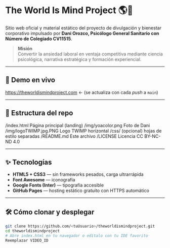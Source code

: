 # The World Is Mind Project 🌎🧠

Sitio web oficial y material estático del proyecto de divulgación y bienestar corporativo
impulsado por **Dani Orozco, Psicólogo General Sanitario con Número de Colegiado CV11515**.

> **Misión**  
> Convertir la ansiedad laboral en ventaja competitiva mediante
> ciencia psicológica, narrativa estratégica y formación experiencial.

---

## 🚀 Demo en vivo
https://theworldismindproject.com   ← (se actualiza con cada *push* a `main`)

---

## 📂 Estructura del repo
/index.html Página principal (landing)
/img/yoacolor.png Foto de Dani
/img/logoTWIMP.jpg.PNG Logo TWIMP horizontal
/css/ (opcional) hojas de estilo separadas
/README.md Este archivo
/LICENSE Licencia CC BY-NC-ND 4.0

---

## ✨ Tecnologías

- **HTML5 + CSS3** — sin frameworks pesados, carga ultrarrápida  
- **Font Awesome** — iconografía  
- **Google Fonts (Inter)** — tipografía accesible  
- **GitHub Pages** — hosting estático gratuito con HTTPS automático  

---

## 🛠 Cómo clonar y desplegar

```bash
git clone https://github.com/<tuUsuario>/theworldismindproject.git
cd theworldismindproject
# Abre index.html en tu navegador o edítalo con tu IDE favorito
Reemplazar VIDEO_ID
